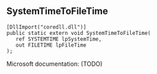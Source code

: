 ## SystemTimeToFileTime

```
[DllImport("coredll.dll")]
public static extern void SystemTimeToFileTime(
   ref SYSTEMTIME lpSystemTime,
   out FILETIME lpFileTime
);
```

Microsoft documentation: (TODO)
